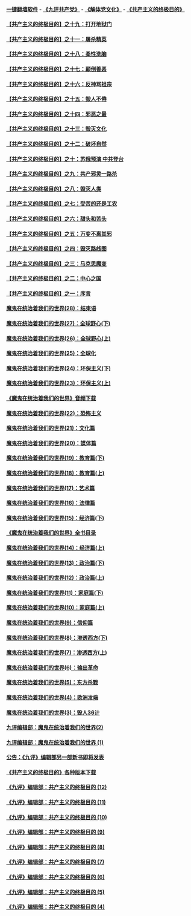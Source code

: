 #### [一键翻墙软件](https://github.com/gfw-breaker/nogfw/blob/master/README.md?t=05022137) -  [《九评共产党》](https://github.com/gfw-breaker/9ping.md?t=05022137) - [《解体党文化》](https://github.com/gfw-breaker/jtdwh.md?t=05022137) - [《共产主义的终极目的》](https://github.com/gfw-breaker/gczydzjmd.md?t=05022137)

#### [【共产主义的终极目的】之十九：打开地狱门](../pages/nsc422/n11206376.md?t=05022137) 

#### [【共产主义的终极目的】之十一：屠杀精英](../pages/nsc422/n11118442.md?t=05022137) 

#### [【共产主义的终极目的】之十八：柔性洗脑](../pages/nsc422/n11199994.md?t=05022137) 

#### [【共产主义的终极目的】之十七：颠倒善恶](../pages/nsc422/n11179782.md?t=05022137) 

#### [【共产主义的终极目的】之十六：反神骂祖宗](../pages/nsc422/n11166798.md?t=05022137) 

#### [【共产主义的终极目的】之十五：毁人不倦](../pages/nsc422/n11166792.md?t=05022137) 

#### [【共产主义的终极目的】之十四：邪恶之最](../pages/nsc422/n11150249.md?t=05022137) 

#### [【共产主义的终极目的】之十三：毁灭文化](../pages/nsc422/n11135227.md?t=05022137) 

#### [【共产主义的终极目的】之十二：破坏自然](../pages/nsc422/n11135214.md?t=05022137) 

#### [【共产主义的终极目的】之十：苏俄预演 中共登台](../pages/nsc422/n11118424.md?t=05022137) 

#### [【共产主义的终极目的】之九：共产邪灵一路杀](../pages/nsc422/n11114139.md?t=05022137) 

#### [【共产主义的终极目的】之八：毁灭人类](../pages/nsc422/n11108503.md?t=05022137) 

#### [【共产主义的终极目的】之七：受苦的还是工农](../pages/nsc422/n11101809.md?t=05022137) 

#### [【共产主义的终极目的】之六：甜头和苦头](../pages/nsc422/n11096971.md?t=05022137) 

#### [【共产主义的终极目的】之五：万变不离其邪](../pages/nsc422/n11091285.md?t=05022137) 

#### [【共产主义的终极目的】之四：毁灭路线图](../pages/nsc422/n11086284.md?t=05022137) 

#### [【共产主义的终极目的】之三：马克思魔变](../pages/nsc422/n11061941.md?t=05022137) 

#### [【共产主义的终极目的】之二：中心之国](../pages/nsc422/n11047728.md?t=05022137) 

#### [【共产主义的终极目的】之一：序言](../pages/nsc422/n11086077.md?t=05022137) 

#### [魔鬼在统治着我们的世界(28)：结束语](../pages/nsc422/n10936246.md?t=05022137) 

#### [魔鬼在统治着我们的世界(27)：全球野心(下)](../pages/nsc422/n10928319.md?t=05022137) 

#### [魔鬼在统治着我们的世界(26)：全球野心(上)](../pages/nsc422/n10900318.md?t=05022137) 

#### [魔鬼在统治着我们的世界(25)：全球化](../pages/nsc422/n10788205.md?t=05022137) 

#### [魔鬼在统治着我们的世界(24)：环保主义(下)](../pages/nsc422/n10695307.md?t=05022137) 

#### [魔鬼在统治着我们的世界(23)：环保主义(上)](../pages/nsc422/n10688613.md?t=05022137) 

#### [《魔鬼在统治着我们的世界》音频下载](../pages/nsc422/n10635553.md?t=05022137) 

#### [魔鬼在统治着我们的世界(22)：恐怖主义](../pages/nsc422/n10614727.md?t=05022137) 

#### [魔鬼在统治着我们的世界(21)：文化篇](../pages/nsc422/n10597706.md?t=05022137) 

#### [魔鬼在统治着我们的世界(20)：媒体篇](../pages/nsc422/n10586579.md?t=05022137) 

#### [魔鬼在统治着我们的世界(19)：教育篇(下)](../pages/nsc422/n10564808.md?t=05022137) 

#### [魔鬼在统治着我们的世界(18)：教育篇(上)](../pages/nsc422/n10526970.md?t=05022137) 

#### [魔鬼在统治着我们的世界(17)：艺术篇](../pages/nsc422/n10499093.md?t=05022137) 

#### [魔鬼在统治着我们的世界(16)：法律篇](../pages/nsc422/n10485969.md?t=05022137) 

#### [魔鬼在统治着我们的世界(15)：经济篇(下)](../pages/nsc422/n10469975.md?t=05022137) 

#### [《魔鬼在统治着我们的世界》全书目录](../pages/nsc422/n10464261.md?t=05022137) 

#### [魔鬼在统治着我们的世界(14)：经济篇(上)](../pages/nsc422/n10457370.md?t=05022137) 

#### [魔鬼在统治着我们的世界(13)：政治篇(下)](../pages/nsc422/n10448270.md?t=05022137) 

#### [魔鬼在统治着我们的世界(12)：政治篇(上)](../pages/nsc422/n10444576.md?t=05022137) 

#### [魔鬼在统治着我们的世界(11)：家庭篇(下)](../pages/nsc422/n10440961.md?t=05022137) 

#### [魔鬼在统治着我们的世界(10)：家庭篇(上)](../pages/nsc422/n10435448.md?t=05022137) 

#### [魔鬼在统治着我们的世界(9)：信仰篇](../pages/nsc422/n10432159.md?t=05022137) 

#### [魔鬼在统治着我们的世界(8)：渗透西方(下)](../pages/nsc422/n10429603.md?t=05022137) 

#### [魔鬼在统治着我们的世界(7)：渗透西方(上)](../pages/nsc422/n10426013.md?t=05022137) 

#### [魔鬼在统治着我们的世界(6)：输出革命](../pages/nsc422/n10421536.md?t=05022137) 

#### [魔鬼在统治着我们的世界(5)：东方杀戮](../pages/nsc422/n10417707.md?t=05022137) 

#### [魔鬼在统治着我们的世界(4)：欧洲发端](../pages/nsc422/n10414890.md?t=05022137) 

#### [魔鬼在统治着我们的世界(3)：毁人36计](../pages/nsc422/n10411583.md?t=05022137) 

#### [九评编辑部：魔鬼在统治着我们的世界(2)](../pages/nsc422/n10410036.md?t=05022137) 

#### [九评编辑部：魔鬼在统治着我们的世界 (1)](../pages/nsc422/n10406825.md?t=05022137) 

#### [公告：《九评》编辑部另一部新书即将发表](../pages/nsc422/n10405104.md?t=05022137) 

#### [《共产主义的终极目的》各种版本下载](../pages/nsc422/n10022138.md?t=05022137) 

#### [《九评》编辑部：共产主义的终极目的 (12)](../pages/nsc422/n9933272.md?t=05022137) 

#### [《九评》编辑部：共产主义的终极目的 (11)](../pages/nsc422/n9924973.md?t=05022137) 

#### [《九评》编辑部：共产主义的终极目的 (10)](../pages/nsc422/n9920883.md?t=05022137) 

#### [《九评》编辑部：共产主义的终极目的 (9)](../pages/nsc422/n9916363.md?t=05022137) 

#### [《九评》编辑部：共产主义的终极目的 (8)](../pages/nsc422/n9912488.md?t=05022137) 

#### [《九评》编辑部：共产主义的终极目的 (7)](../pages/nsc422/n9901176.md?t=05022137) 

#### [《九评》编辑部：共产主义的终极目的 (6)](../pages/nsc422/n9899359.md?t=05022137) 

#### [《九评》编辑部：共产主义的终极目的 (5)](../pages/nsc422/n9893174.md?t=05022137) 

#### [《九评》编辑部：共产主义的终极目的 (4)](../pages/nsc422/n9891246.md?t=05022137) 

